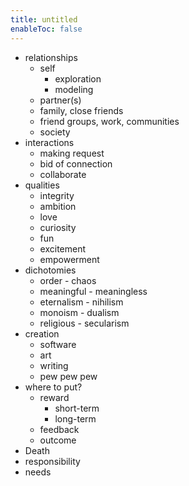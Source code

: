 ```yaml
---
title: untitled
enableToc: false
---
```

- relationships
	- self
		- exploration
		- modeling
	- partner(s)
	- family, close friends
	- friend groups, work, communities
	- society
- interactions
	- making request
	- bid of connection
	- collaborate
- qualities
	- integrity
	- ambition
	- love
	- curiosity
	- fun
	- excitement
	- empowerment
- dichotomies
	- order - chaos
	- meaningful - meaningless
	- eternalism - nihilism
	- monoism - dualism
	- religious - secularism
- creation
	- software
	- art
	- writing
	- pew pew pew
- where to put?
	- reward
		- short-term
		- long-term
	- feedback
	- outcome
- Death
- responsibility
- needs